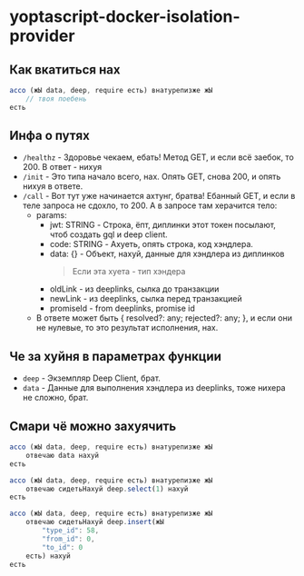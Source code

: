 # yoptascript-docker-isolation-provider

## Как вкатиться нах
```js
ассо (жЫ data, deep, require есть) внатурепизже жЫ
    // твоя поебень
есть
```


## Инфа о путях
- `/healthz` - Здоровье чекаем, ебать! Метод GET, и если всё заебок, то 200. В ответ - нихуя
- `/init` - Это типа начало всего, нах. Опять GET, снова 200, и опять нихуя в ответе.
- `/call` - Вот тут уже начинается ахтунг, братва! Ебанный GET, и если в теле запроса не сдохло, то 200. А в запросе там херачится тело:
  - params:
    - jwt: STRING - Строка, ёпт, диплинки этот токен посылают, чтоб создать gql и deep client.
    - code: STRING - Ахуеть, опять строка, код хэндлера.
    - data: {} - Объект, нахуй, данные для хэндлера из диплинков
      > Если эта хуета - тип хэндера
    - oldLink - из deeplinks, сылка до транзакции
    - newLink - из deeplinks, сылка перед транзакцией 
    - promiseId - from deeplinks, promise id
  - В ответе может быть { resolved?: any; rejected?: any; }, и если они не нулевые, то это результат исполнения, нах.


## Че за хуйня в параметрах функции

- `deep` - Экземпляр Deep Client, брат.
- `data` - Данные для выполнения хэндлера из deeplinks, тоже нихера не сложно, брат.


## Смари чё можно захуячить
```js
ассо (жЫ data, deep, require есть) внатурепизже жЫ
    отвечаю data нахуй
есть
```

```js
ассо (жЫ data, deep, require есть) внатурепизже жЫ
    отвечаю сидетьНахуй deep.select(1) нахуй
есть
```

```js
ассо (жЫ data, deep, require есть) внатурепизже жЫ
    отвечаю сидетьНахуй deep.insert(жЫ
        "type_id": 58,
        "from_id": 0,
        "to_id": 0
    есть) нахуй
есть
```
